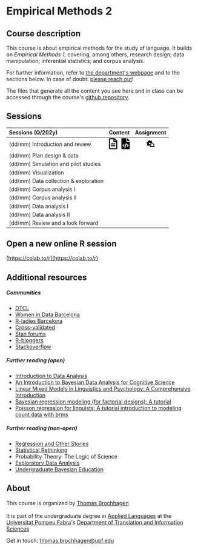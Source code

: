 # Empirical Methods 2
## Course description

This course is about empirical methods for the study of language. It builds on *Empirical Methods 1*, covering, among others, research design; data manipulation; inferential statistics; and corpus analysis.

For further information, refer to [the department's webpage](https://www.upf.edu/web/traduccio/llengues-aplicades) and to the sections below. In case of doubt: [please reach out](##About)!

The files that generate all the content you see here and in class can be accessed through the course's [github repository](https://github.com/MetodesEmpirics/MetodesEmpirics.github.io).


## Sessions


  | Sessions (Q/202y) | Content | Assignment
  | :--- | :---: | :---: |
  | (dd/mm) Introduction and review | <a href='./material/2022q3/session01/session.html' target='_blank'><img src="./fa/file-alt-regular.svg"  width="22"/></a>&nbsp;&nbsp;&nbsp;<a href='https://colab.research.google.com/drive/1MbcI7X9TTwotAmAg5UndeQrHURZ2WN9_?usp=sharing' target='_blank'><img src="./fa/file-code-solid.svg"  width="22"/></a> | <a href='./material/2022q3/session01/assignment.pdf' target='_blank'><img src='./fa/laptop-house-solid.svg' width='22'/></a> |
  | (dd/mm) Plan design & data | |
  | (dd/mm) Simulation and pilot studies | |
  | (dd/mm) Visualization | |
  | (dd/mm) Data collection & exploration | |
  | (dd/mm) Corpus analysis I | |
  | (dd/mm) Corpus analysis II | |
  | (dd/mm) Data analysis I | |
  | (dd/mm) Data analysis II | |
  | (dd/mm) Review and a look forward | |

## Open a new online R session

[https://colab.to/r](https://colab.to/r)


## Additional resources

##### Communities
  * [DTCL](https://www.upf.edu/web/traduccio)
  * [Women in Data Barcelona](https://sites.google.com/isglobal.org/widsbarcelona)
  * [R-ladies Barcelona](https://www.meetup.com/rladies-barcelona/)
  * [Cross-validated](https://stats.stackexchange.com/)
  * [Stan forums](https://discourse.mc-stan.org/)
  * [R-bloggers](https://www.r-bloggers.com/)
  * [Stackoverflow](https://stackoverflow.com/)


##### Further reading (open)
  * [Introduction to Data Analysis](https://michael-franke.github.io/intro-data-analysis/index.html)
  * [An Introduction to Bayesian Data Analysis for Cognitive Science](https://vasishth.github.io/bayescogsci/book/)
  * [Linear Mixed Models in Linguistics and Psychology: A Comprehensive Introduction](https://vasishth.github.io/Freq_CogSci/)
  * [Bayesian regression modeling (for factorial designs): A tutorial](https://psyarxiv.com/cdxv3)
  * [Poisson regression for linguists: A tutorial introduction to modeling count data with brms](https://osf.io/93kaf/)

##### Further reading (non-open)

  * [Regression and Other Stories](https://avehtari.github.io/ROS-Examples/)
  * [Statistical Rethinking](https://xcelab.net/rm/statistical-rethinking/)
  * Probability Theory: The Logic of Science
  * [Exploratory Data Analysis](https://archive.org/details/exploratorydataa00tuke_0/page/n711/mode/2up)
  * [Undergraduate Bayesian Education](https://undergrad-bayes.netlify.app/)

## About
This course is organized by <a href='https://brochhagen.github.io' target='_blank'>Thomas Brochhagen</a> <br><br>
It is part of the undergraduate degree in <a href='https://www.upf.edu/web/graus/grau-llengues-aplicades' target='_blank'>Applied Languages</a> at the <a href='http://www.upf.edu' target='_blank'>Universitat Pompeu Fabra</a>'s <a href='https://www.upf.edu/web/traduccio' target='_blank'>Department of Translation and Information Sciences</a><br>

Get in touch: <a href="mailto:thomas.brochhagen@upf.edu">thomas.brochhagen@upf.edu</a>
